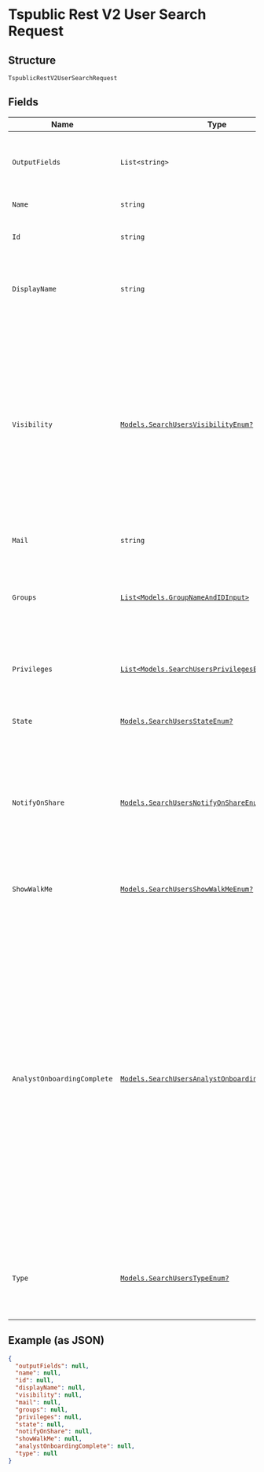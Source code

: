 
# Tspublic Rest V2 User Search Request

## Structure

`TspublicRestV2UserSearchRequest`

## Fields

| Name | Type | Tags | Description |
|  --- | --- | --- | --- |
| `OutputFields` | `List<string>` | Optional | Array of field names that need to be included in the response. |
| `Name` | `string` | Optional | Name of the user. |
| `Id` | `string` | Optional | The GUID of the user account to query |
| `DisplayName` | `string` | Optional | A unique display name string for the user, usually their first and last name. |
| `Visibility` | [`Models.SearchUsersVisibilityEnum?`](../../doc/models/search-users-visibility-enum.md) | Optional | Visibility of the user.<br><br>The visibility attribute is set to DEFAULT when creating a user. Setting this to DEFAULT makes a user visible to other users and user groups, and thus allows them to share objects |
| `Mail` | `string` | Optional | email of the user account |
| `Groups` | [`List<Models.GroupNameAndIDInput>`](../../doc/models/group-name-and-id-input.md) | Optional | A JSON array of group names or GUIDs or both. When both are given then id is considered |
| `Privileges` | [`List<Models.SearchUsersPrivilegesEnum>`](../../doc/models/search-users-privileges-enum.md) | Optional | A JSON array of privileges assigned to the user |
| `State` | [`Models.SearchUsersStateEnum?`](../../doc/models/search-users-state-enum.md) | Optional | Status of user account. acitve or inactive. |
| `NotifyOnShare` | [`Models.SearchUsersNotifyOnShareEnum?`](../../doc/models/search-users-notify-on-share-enum.md) | Optional | User preference for receiving email notifications when another ThoughtSpot user shares answers or pinboards. |
| `ShowWalkMe` | [`Models.SearchUsersShowWalkMeEnum?`](../../doc/models/search-users-show-walk-me-enum.md) | Optional | The user preference for revisiting the onboarding experience. |
| `AnalystOnboardingComplete` | [`Models.SearchUsersAnalystOnboardingCompleteEnum?`](../../doc/models/search-users-analyst-onboarding-complete-enum.md) | Optional | ThoughtSpot provides an interactive guided walkthrough to onboard new users. The onboarding experience leads users through a set of actions to help users get started and accomplish their tasks quickly.<br><br>The users can turn off the Onboarding experience and access it again when they need assistance with the ThoughtSpot UI. |
| `Type` | [`Models.SearchUsersTypeEnum?`](../../doc/models/search-users-type-enum.md) | Optional | Type of user. LOCAL_USER indicates that the user is created locally in the ThoughtSpot system. |

## Example (as JSON)

```json
{
  "outputFields": null,
  "name": null,
  "id": null,
  "displayName": null,
  "visibility": null,
  "mail": null,
  "groups": null,
  "privileges": null,
  "state": null,
  "notifyOnShare": null,
  "showWalkMe": null,
  "analystOnboardingComplete": null,
  "type": null
}
```

